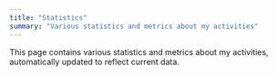 ```yaml
---
title: "Statistics"
summary: "Various statistics and metrics about my activities"
---
```


This page contains various statistics and metrics about my activities, automatically updated to reflect current data.